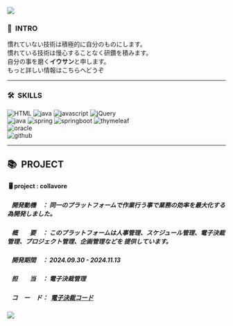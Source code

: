 <img src="https://capsule-render.vercel.app/api?type=waving&color=46B8FF&height=200&section=header&text=LEEWOOSANG'S%20PORTFOLIO&fontSize=40&animation=fadeIn&fontAlign=67&fontAlignY=36" />

<div>
  <h3>👋<strong>&nbsp INTRO</strong></h3>
   慣れていない技術は積極的に自分のものにします。<br>
   慣れている技術は慢心することなく研鑽を積みます。<br>
   自分の事を磨く<strong>イウサン</strong>と申します。<br>
   もっと詳しい情報はこちらへどうぞ<a href=""></a>
</div>
  <hr>
<div>
  <h3>🛠<strong>&nbsp SKILLS</strong></h3>
</div>
<div textalign=center>
    <img alt="HTML" src="https://img.shields.io/badge/html5-E34F26?style=for-the-badge&logo=html5&logoColor=white">
    <img alt="java" src="https://img.shields.io/badge/css-1572B6?style=for-the-badge&logo=css3&logoColor=white">
    <img alt="javascript" src="https://img.shields.io/badge/javascrip-F7DF1E?style=for-the-badge&logo=javascript&logoColor=black">
    <img alt="jQuery" src="https://img.shields.io/badge/jquery-0769AD?style=for-the-badge&logo=jquery&logoColor=white">
  <br>
    <img alt="java" src="https://img.shields.io/badge/java-007396?style=for-the-badge&logo=java&logoColor=white">
    <img alt="spring" src="https://img.shields.io/badge/spring-6DB33F?style=for-the-badge&logo=spring&logoColor=white">
    <img alt="springboot" src="https://img.shields.io/badge/springboot-6DB33F?style=for-the-badge&logo=springboot&logoColor=white">
    <img alt="thymeleaf" src="https://img.shields.io/badge/thymeleaf-005F0F?style=for-the-badge&logo=thymeleaf&logoColor=white">
  <br>
    <img alt="oracle" src="https://img.shields.io/badge/oracle-F80000?style=for-the-badge&logo=oracle&logoColor=white">
  <br>
    <img alt="github" src="https://img.shields.io/badge/github-181717?style=for-the-badge&logo=github&logoColor=white">
</div>
  <hr>
<div>
  <h2>📚<strong>&nbsp PROJECT</strong></h2>
  <h4>&nbsp🖥 project : collavore</h4>
  <h5>&nbsp&nbsp&nbsp開発動機　： 同一のプラットフォームで作業行う事で業務の効率を最大化する為開発しました。</h5>
  <h5>&nbsp&nbsp&nbsp概　　要　： このプラットフォームは人事管理、スケジュール管理、電子決裁管理、プロジェクト管理、企画管理などを
                                 提供しています。</h5>
  <h5>&nbsp&nbsp&nbsp開発期間　： 2024.09.30 - 2024.11.13</h5>
  <h5>&nbsp&nbsp&nbsp担　　当　： 電子決裁管理</h5>
  <h5>&nbsp&nbsp&nbspコ　ー　ド： &nbsp<a href="https://github.com/leewoosang-hub/CollaVore/tree/master/demo/src/main/java/com/collavore/app/approvals">電子決裁コード</a></h5>
</div>

<img src="https://capsule-render.vercel.app/api?type=waving&color=46B8FF&height=200&section=footer&20render&fontSize=90" />
